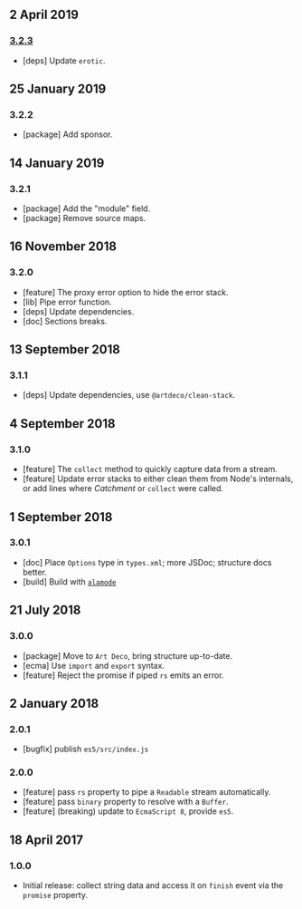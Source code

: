 ## 2 April 2019

### [3.2.3](git+https://github.com/artdecocode/catchment/compare/v3.2.2...v3.2.3)

- [deps] Update `erotic`.

## 25 January 2019

### 3.2.2

- [package] Add sponsor.

## 14 January 2019

### 3.2.1

- [package] Add the "module" field.
- [package] Remove source maps.

## 16 November 2018

### 3.2.0

- [feature] The proxy error option to hide the error stack.
- [lib] Pipe error function.
- [deps] Update dependencies.
- [doc] Sections breaks.

## 13 September 2018

### 3.1.1

- [deps] Update dependencies, use `@artdeco/clean-stack`.

## 4 September 2018

### 3.1.0

- [feature] The `collect` method to quickly capture data from a stream.
- [feature] Update error stacks to either clean them from Node's internals, or add lines where _Catchment_ or `collect` were called.

## 1 September 2018

### 3.0.1

- [doc] Place `Options` type in `types.xml`; more JSDoc; structure docs better.
- [build] Build with [`alamode`](https://alamode.cc)

## 21 July 2018

### 3.0.0

- [package] Move to `Art Deco`, bring structure up-to-date.
- [ecma] Use `import` and `export` syntax.
- [feature] Reject the promise if piped `rs` emits an error.

## 2 January 2018

### 2.0.1

- [bugfix] publish `es5/src/index.js`

### 2.0.0

- [feature] pass `rs` property to pipe a `Readable` stream automatically.
- [feature] pass `binary` property to resolve with a `Buffer`.
- [feature] (breaking) update to `EcmaScript 8`, provide `es5`.

## 18 April 2017

### 1.0.0

- Initial release: collect string data and access it on `finish` event via the `promise` property.
